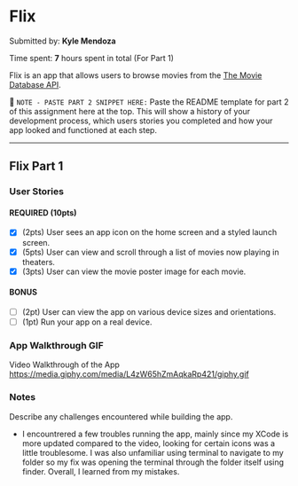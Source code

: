 # Flix

Submitted by: **Kyle Mendoza**

Time spent: **7** hours spent in total (For Part 1)

Flix is an app that allows users to browse movies from the [The Movie Database API](http://docs.themoviedb.apiary.io/#).

📝 `NOTE - PASTE PART 2 SNIPPET HERE:` Paste the README template for part 2 of this assignment here at the top. This will show a history of your development process, which users stories you completed and how your app looked and functioned at each step.

---

## Flix Part 1

### User Stories

#### REQUIRED (10pts)
- [x] (2pts) User sees an app icon on the home screen and a styled launch screen.
- [x] (5pts) User can view and scroll through a list of movies now playing in theaters.
- [x] (3pts) User can view the movie poster image for each movie.

#### BONUS
- [ ] (2pt) User can view the app on various device sizes and orientations.
- [ ] (1pt) Run your app on a real device.

### App Walkthrough GIF

Video Walkthrough of the App
https://media.giphy.com/media/L4zW65hZmAqkaRp421/giphy.gif


### Notes
Describe any challenges encountered while building the app.
- I encountrered a few troubles running the app, mainly since my XCode is more updated compared to the video, looking for certain icons was a little troublesome. I was also unfamiliar using terminal to navigate to my folder so my fix was opening the terminal through the folder itself using finder. Overall, I learned from my mistakes.
